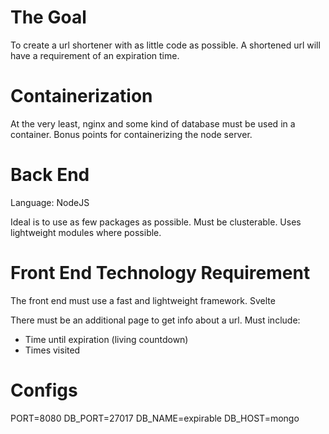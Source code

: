 # The Goal
To create a url shortener with as little code as possible.
A shortened url will have a requirement of an expiration time.


# Containerization
At the very least, nginx and some kind of database must be used in a container.
Bonus points for containerizing the node server.


# Back End
Language: NodeJS

Ideal is to use as few packages as possible.
Must be clusterable.
Uses lightweight modules where possible.


# Front End Technology Requirement
The front end must use a fast and lightweight framework.
Svelte

There must be an additional page to get info about a url.
Must include:
* Time until expiration (living countdown)
* Times visited

# Configs
PORT=8080
DB_PORT=27017
DB_NAME=expirable
DB_HOST=mongo
